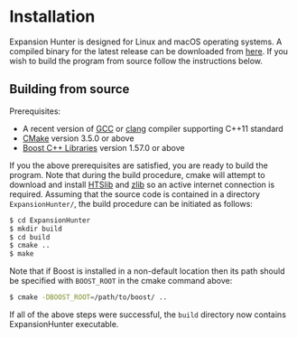 # Installation

Expansion Hunter is designed for Linux and macOS operating systems. A compiled
binary for the latest release can be downloaded from
[here](https://github.com/Illumina/ExpansionHunter/releases). If you wish to
build the program from source follow the instructions below.

## Building from source

Prerequisites:

 - A recent version of [GCC](https://gcc.gnu.org/) or 
   [clang](http://clang.llvm.org/) compiler supporting C++11 standard
 - [CMake](https://cmake.org/) version 3.5.0 or above
 - [Boost C++ Libraries](http://www.boost.org/) version 1.57.0 or
   above

If you the above prerequisites are satisfied, you are ready to
build the program. Note that during the build procedure, cmake will 
attempt to download and install [HTSlib](http://www.htslib.org) and 
[zlib](https://github.com/madler/zlib) so an active internet 
connection is required. Assuming that the source code is contained 
in a directory `ExpansionHunter/`, the build procedure can be 
initiated as follows:

```bash
$ cd ExpansionHunter
$ mkdir build
$ cd build
$ cmake ..
$ make
```

Note that if Boost is installed in a non-default location then its path should
be specified with `BOOST_ROOT` in the cmake command above:

```bash
$ cmake -DBOOST_ROOT=/path/to/boost/ ..
```

If all of the above steps were successful, the `build` directory now contains
ExpansionHunter executable.